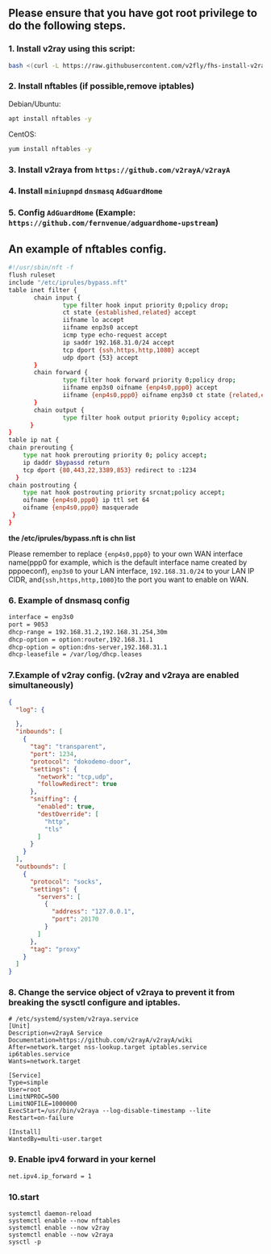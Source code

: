 ## Please ensure that you have got root privilege to do the following steps.

### 1. Install v2ray using this script:
```bash
bash <(curl -L https://raw.githubusercontent.com/v2fly/fhs-install-v2ray/master/install-release.sh)
```

### 2. Install nftables (if possible,remove iptables)
Debian/Ubuntu:
```bash
apt install nftables -y
```
CentOS:
```bash
yum install nftables -y
```

### 3. Install v2raya from `https://github.com/v2rayA/v2rayA`

### 4. Install `miniupnpd` `dnsmasq` `AdGuardHome` 

### 5. Config `AdGuardHome` (Example: `https://github.com/fernvenue/adguardhome-upstream`)

## An example of nftables config.

```bash
#!/usr/sbin/nft -f
flush ruleset
include "/etc/iprules/bypass.nft"
table inet filter {
       chain input {
               type filter hook input priority 0;policy drop;
               ct state {established,related} accept
               iifname lo accept
               iifname enp3s0 accept
               icmp type echo-request accept
               ip saddr 192.168.31.0/24 accept
               tcp dport {ssh,https,http,1080} accept
               udp dport {53} accept
       }
       chain forward {
               type filter hook forward priority 0;policy drop;
               iifname enp3s0 oifname {enp4s0,ppp0} accept
               iifname {enp4s0,ppp0} oifname enp3s0 ct state {related,established} accept
       }
       chain output {
               type filter hook output priority 0;policy accept;
      }
}
table ip nat {
chain prerouting {
    type nat hook prerouting priority 0; policy accept;
    ip daddr $bypassd return
    tcp dport {80,443,22,3389,853} redirect to :1234
  }
chain postrouting {
    type nat hook postrouting priority srcnat;policy accept;
    oifname {enp4s0,ppp0} ip ttl set 64
    oifname {enp4s0,ppp0} masquerade
 }
}
```

**the /etc/iprules/bypass.nft is chn list** 

Please remember to replace `{enp4s0,ppp0}` to your own WAN interface name(ppp0 for example, which is the default interface name created by pppoeconf), `enp3s0` to your LAN interface, `192.168.31.0/24` to your LAN IP CIDR, and`{ssh,https,http,1080}`to the port you want to enable on WAN.

### 6. Example of dnsmasq config

```bash
interface = enp3s0
port = 9053
dhcp-range = 192.168.31.2,192.168.31.254,30m
dhcp-option = option:router,192.168.31.1
dhcp-option = option:dns-server,192.168.31.1
dhcp-leasefile = /var/log/dhcp.leases
```

### 7.Example of v2ray config. (v2ray and v2raya are enabled simultaneously)

``` json
{
  "log": {

  },
  "inbounds": [
    {
      "tag": "transparent",
      "port": 1234,
      "protocol": "dokodemo-door",
      "settings": {
        "network": "tcp,udp",
        "followRedirect": true
      },
      "sniffing": {
        "enabled": true,
        "destOverride": [
          "http",
          "tls"
        ]
      }
    }
  ],
  "outbounds": [
    {
      "protocol": "socks",
      "settings": {
        "servers": [
          {
            "address": "127.0.0.1",
            "port": 20170
          }
        ]
      },
      "tag": "proxy"
    }
  ]
}
```

### 8. Change the service object of v2raya to prevent it from breaking the sysctl configure and iptables.

``` 
# /etc/systemd/system/v2raya.service
[Unit]
Description=v2rayA Service
Documentation=https://github.com/v2rayA/v2rayA/wiki
After=network.target nss-lookup.target iptables.service ip6tables.service
Wants=network.target

[Service]
Type=simple
User=root
LimitNPROC=500
LimitNOFILE=1000000
ExecStart=/usr/bin/v2raya --log-disable-timestamp --lite
Restart=on-failure

[Install]
WantedBy=multi-user.target
```

### 9. Enable ipv4 forward in your kernel
```bash
net.ipv4.ip_forward = 1
```

### 10.start

```
systemctl daemon-reload
systemctl enable --now nftables 
systemctl enable --now v2ray
systemctl enable --now v2raya
sysctl -p
```

